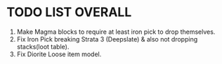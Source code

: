 # TODO LIST OVERALL

1. Make Magma blocks to require at least iron pick to drop themselves.
2. Fix Iron Pick breaking Strata 3 (Deepslate) & also not dropping stacks(loot table).
3. Fix Diorite Loose item model.